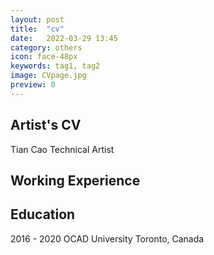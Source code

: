 ```yaml
---
layout: post
title:  "cv"
date:   2022-03-29 13:45
category: others
icon: face-48px
keywords: tag1, tag2
image: CVpage.jpg
preview: 0
---
```


## Artist's CV
Tian Cao
Technical Artist

## Working Experience
## Education
2016 - 2020 OCAD University  Toronto, Canada
